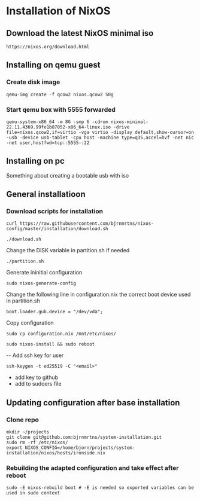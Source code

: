# Installation of NixOS

## Download the latest NixOS minimal iso
```
https://nixos.org/download.html
```

## Installing on qemu guest

### Create disk image
```
qemu-img create -f qcow2 nixos.qcow2 50g
```

### Start qemu box with 5555 forwarded
```
qemu-system-x86_64 -m 8G -smp 6 -cdrom nixos-minimal-22.11.4369.99fe1b87052-x86_64-linux.iso -drive file=nixos.qcow2,if=virtio -vga virtio -display default,show-cursor=on -usb -device usb-tablet -cpu host -machine type=q35,accel=hvf -net nic -net user,hostfwd=tcp::5555-:22
```

## Installing on pc
Something about creating a bootable usb with iso

## General installatioon
### Download scripts for installation
```
curl https://raw.githubusercontent.com/bjrnmrtns/nixos-config/master/installation/download.sh
```
```
./download.sh
```
Change the DISK variable in partition.sh if needed
```
./partition.sh
```
Generate ininitial configuration
```
sudo nixos-generate-config
```

Change the following line in configuration.nix the correct boot device used in partition.sh
```
boot.loader.gub.device = "/dev/vda";
```
Copy configuration
```
sudo cp configuration.nix /mnt/etc/nixos/
```

```
sudo nixos-install && sudo reboot
```

-- Add ssh key for user
```
ssh-keygen -t ed25519 -C "<email>"
```
- add key to github
- add <user-name> to sudoers file


## Updating configuration after base installation
### Clone repo
```
mkdir ~/projects
git clone git@github.com:bjrnmrtns/system-installation.git
sudo rm -rf /etc/nixos/
export NIXOS_CONFIG=/home/bjorn/projects/system-installation/nixos/hosts/ironside.nix
```

### Rebuilding the adapted configuration and take effect after reboot
```
sudo -E nixos-rebuild boot # -E is needed so exported variables can be used in sudo context
```

